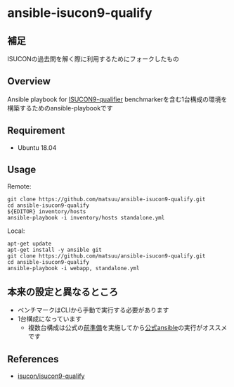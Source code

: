 # ansible-isucon9-qualify

## 補足

ISUCONの過去問を解く際に利用するためにフォークしたもの

## Overview

Ansible playbook for [ISUCON9-qualifier](http://isucon.net/archives/53570241.html)
benchmarkerを含む1台構成の環境を構築するためのansible-playbookです

## Requirement

- Ubuntu 18.04

## Usage

Remote:
```
git clone https://github.com/matsuu/ansible-isucon9-qualify.git
cd ansible-isucon9-qualify
${EDITOR} inventory/hosts
ansible-playbook -i inventory/hosts standalone.yml
```

Local:
```
apt-get update
apt-get install -y ansible git
git clone https://github.com/matsuu/ansible-isucon9-qualify.git
cd ansible-isucon9-qualify
ansible-playbook -i webapp, standalone.yml
```

## 本来の設定と異なるところ

* ベンチマークはCLIから手動で実行する必要があります
* 1台構成になっています
    * 複数台構成は公式の[前準備](https://github.com/isucon/isucon9-qualify)を実施してから[公式ansible](https://github.com/isucon/isucon9-qualify/tree/master/provisioning)の実行がオススメです

## References

* [isucon/isucon9-qualify](https://github.com/isucon/isucon9-qualify)

